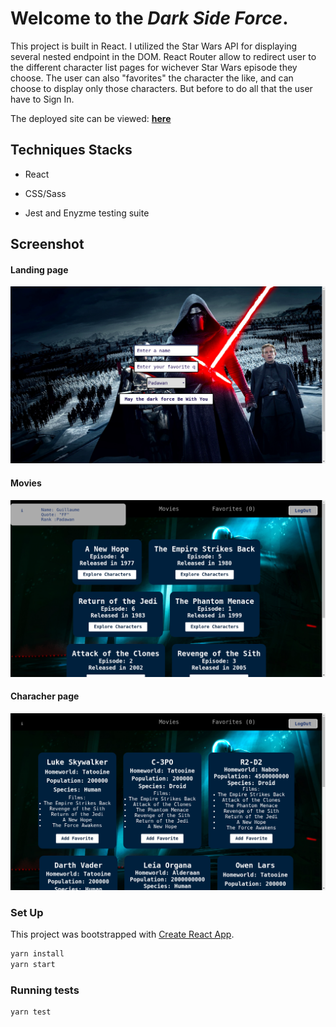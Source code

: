 # Welcome to the _Dark Side Force_.

This project is built in React. I utilized the Star Wars API for displaying several nested endpoint in the DOM. React Router allow to redirect user to the different character list pages for wichever Star Wars episode they choose. The user can also "favorites" the character the like, and can choose to display only those characters. But before to do all that the user have to Sign In.

The deployed site can be viewed: **[here](https://dark-force-side.herokuapp.com/)**

## Techniques Stacks
* React

* CSS/Sass

* Jest and Enyzme testing suite

## Screenshot

#### Landing page

![](public/screenshot/landing_page.png)

#### Movies

![](public/screenshot/movie_component.png)

#### Characher page

![](public/screenshot/character_component.png)

### Set Up

This project was bootstrapped with [Create React App](https://github.com/facebook/create-react-app).

```bash
yarn install
yarn start
```

### Running tests

```bash
yarn test
```